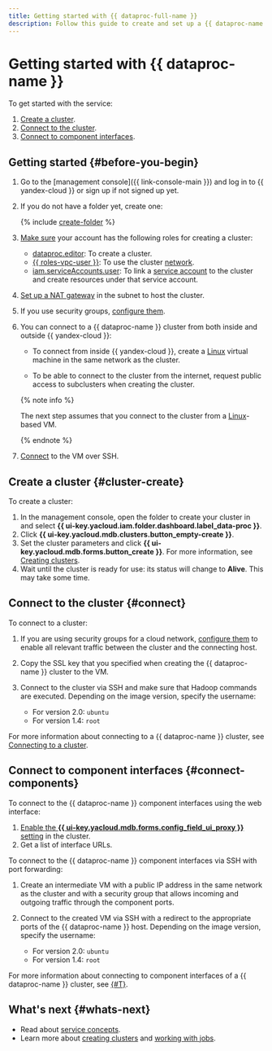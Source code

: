 ```yaml
---
title: Getting started with {{ dataproc-full-name }}
description: Follow this guide to create and set up a {{ dataproc-name }} cluster.
---
```


# Getting started with {{ dataproc-name }}

To get started with the service:

1. [Create a cluster](#cluster-create).
1. [Connect to the cluster](#connect).
1. [Connect to component interfaces](#connect-components).


## Getting started {#before-you-begin}

1. Go to the [management console]({{ link-console-main }}) and log in to {{ yandex-cloud }} or sign up if not signed up yet.

1. If you do not have a folder yet, create one:

   {% include [create-folder](../_includes/create-folder.md) %}

1. [Make sure](../iam/operations/roles/get-assigned-roles.md) your account has the following roles for creating a cluster:

    * [dataproc.editor](security/index.md#dataproc-editor): To create a cluster.
    * [{{ roles-vpc-user }}](../vpc/security/index.md#vpc-user): To use the cluster [network](../vpc/concepts/network.md#network).
    * [iam.serviceAccounts.user](../iam/security/index.md#iam-serviceAccounts-user): To link a [service account](../iam/concepts/users/service-accounts.md) to the cluster and create resources under that service account.

1. [Set up a NAT gateway](../vpc/operations/create-nat-gateway.md) in the subnet to host the cluster.

1. If you use security groups, [configure them](operations/cluster-create.md#change-security-groups).

1. You can connect to a {{ dataproc-name }} cluster from both inside and outside {{ yandex-cloud }}:

   * To connect from inside {{ yandex-cloud }}, create a [Linux](../compute/quickstart/quick-create-linux.md) virtual machine in the same network as the cluster.

   * To be able to connect to the cluster from the internet, request public access to subclusters when creating the cluster.

   {% note info %}

   The next step assumes that you connect to the cluster from a [Linux](../compute/quickstart/quick-create-linux.md)-based VM.

   {% endnote %}

1. [Connect](../compute/operations/vm-connect/ssh.md) to the VM over SSH.


## Create a cluster {#cluster-create}

To create a cluster:

1. In the management console, open the folder to create your cluster in and select **{{ ui-key.yacloud.iam.folder.dashboard.label_data-proc }}**.
1. Click **{{ ui-key.yacloud.mdb.clusters.button_empty-create }}**.
1. Set the cluster parameters and click **{{ ui-key.yacloud.mdb.forms.button_create }}**. For more information, see [Creating clusters](operations/cluster-create.md).
1. Wait until the cluster is ready for use: its status will change to **Alive**. This may take some time.

## Connect to the cluster {#connect}

To connect to a cluster:


1. If you are using security groups for a cloud network, [configure them](operations/connect.md#configuring-security-groups) to enable all relevant traffic between the cluster and the connecting host.


1. Copy the SSL key that you specified when creating the {{ dataproc-name }} cluster to the VM.

1. Connect to the cluster via SSH and make sure that Hadoop commands are executed. Depending on the image version, specify the username:

    * For version 2.0: `ubuntu`
    * For version 1.4: `root`

For more information about connecting to a {{ dataproc-name }} cluster, see [Connecting to a cluster](operations/connect.md).

## Connect to component interfaces {#connect-components}

To connect to the {{ dataproc-name }} component interfaces using the web interface:

1. [Enable the **{{ ui-key.yacloud.mdb.forms.config_field_ui_proxy }}** setting](operations/connect-interfaces.md#ui-proxy-enable) in the cluster.
1. Get a list of interface URLs.

To connect to the {{ dataproc-name }} component interfaces via SSH with port forwarding:

1. Create an intermediate VM with a public IP address in the same network as the cluster and with a security group that allows incoming and outgoing traffic through the component ports.
1. Connect to the created VM via SSH with a redirect to the appropriate ports of the {{ dataproc-name }} host. Depending on the image version, specify the username:

    * For version 2.0: `ubuntu`
    * For version 1.4: `root`

For more information about connecting to component interfaces of a {{ dataproc-name }} cluster, see [{#T}](operations/connect-interfaces.md).

## What's next {#whats-next}

* Read about [service concepts](concepts/index.md).
* Learn more about [creating clusters](operations/cluster-create.md) and [working with jobs](operations/jobs.md).

